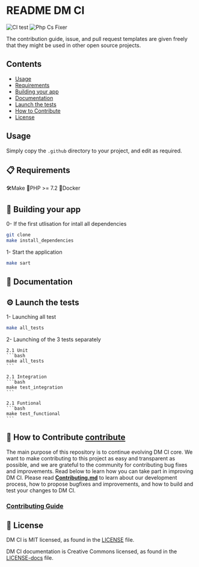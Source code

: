 # README DM CI

![CI test](https://github.com/adjikpo/dm-ci20-4/workflows/CI%20test/badge.svg) ![Php Cs Fixer](https://github.com/adjikpo/dm-ci20-4/workflows/Php%20Cs%20Fixer/badge.svg)

The contribution guide, issue, and pull request templates are given freely that they might be used in other open source projects.
## Contents
- [Usage](#-usage)
- [Requirements](#-requirements)
- [Building your app](#-building-your-app)
- [Documentation](#-documentation)
- [Launch the tests](#-lauch-the-tests)
- [How to Contribute](#-how-to-contribute)
- [License](#-license)
## Usage

Simply copy the `.github` directory to your project, and edit as required.

## 📋 Requirements
🛠Make
🐘PHP >= 7.2
🐳Docker

## 🎉 Building your app

0- If the first utlisation for intall all dependencies

```bash
git clone 
make install_dependencies
```
1- Start the application

```bash
make sart
```

## 📖 Documentation


## ⚙️ Launch the tests

1- Launching all test

```bash
make all_tests
```

2- Launching of the 3 tests separately
 
    2.1 Unit
    ```bash
    make all_tests
    ```

    2.1 Integration
    ```bash
    make test_integration
    ```

    2.1 Funtional
    ```bash
    make test_functional
    ```

## 👏 How to Contribute [contribute]

The main purpose of this repository is to continue evolving DM CI core. We want to make contributing to this project as easy and transparent as possible, and we are grateful to the community for contributing bug fixes and improvements. Read below to learn how you can take part in improving DM CI.
Please read [**Contributing.md**][contribute] to learn about our development process, how to propose bugfixes and improvements, and how to build and test your changes to DM CI.

[contribute]: https://github.com/adjikpo/dm-ci20-4/docs/contributing

### [Contributing Guide][contribute]


## 📄 License

DM CI is MIT licensed, as found in the [LICENSE][l] file.

DM CI documentation is Creative Commons licensed, as found in the [LICENSE-docs][ld] file.

[l]: https://github.com/adjikpo/dm-ci20-4
[ld]: https://github.com/adjikpo/dm-ci20-4